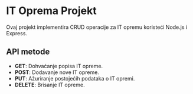 # IT Oprema Projekt

Ovaj projekt implementira CRUD operacije za IT opremu koristeći Node.js i Express.  
## API metode
- **GET**: Dohvaćanje popisa IT opreme.
- **POST**: Dodavanje nove IT opreme.
- **PUT**: Ažuriranje postojećih podataka o IT opremi.
- **DELETE**: Brisanje IT opreme.
